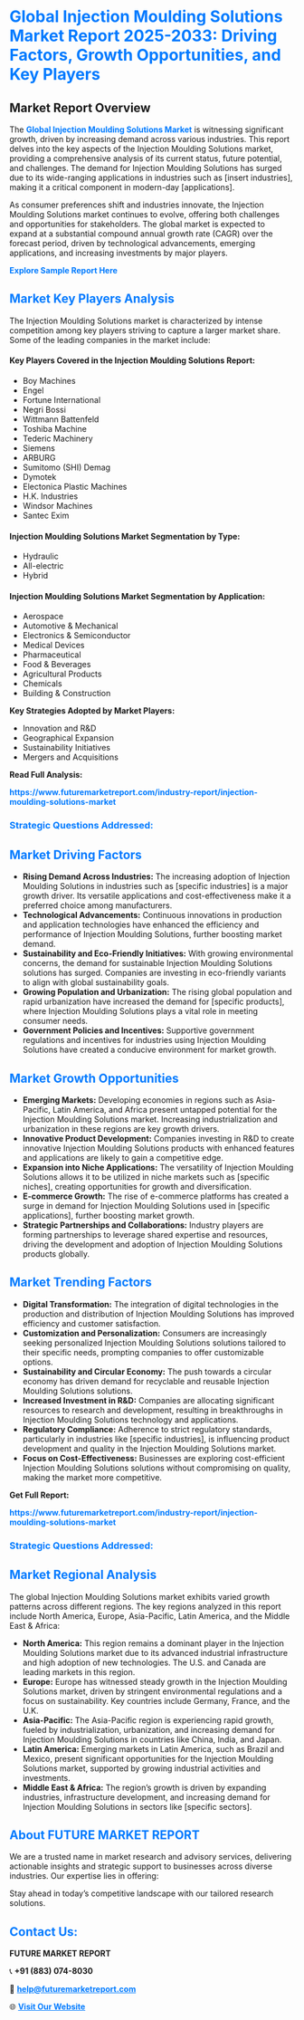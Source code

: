 <h1 style="color: #007BFF;">Global Injection Moulding Solutions Market Report 2025-2033: Driving Factors, Growth Opportunities, and Key Players</h1>

<section id="overview">
<h2>Market Report Overview</h2>
<p>The <a href="https://www.futuremarketreport.com/industry-report/injection-moulding-solutions-market" style="color: #007BFF; text-decoration: none;"><strong>Global Injection Moulding Solutions Market</strong></a> is witnessing significant growth, driven by increasing demand across various industries. This report delves into the key aspects of the Injection Moulding Solutions market, providing a comprehensive analysis of its current status, future potential, and challenges. The demand for Injection Moulding Solutions has surged due to its wide-ranging applications in industries such as [insert industries], making it a critical component in modern-day [applications].</p>
<p>As consumer preferences shift and industries innovate, the Injection Moulding Solutions market continues to evolve, offering both challenges and opportunities for stakeholders. The global market is expected to expand at a substantial compound annual growth rate (CAGR) over the forecast period, driven by technological advancements, emerging applications, and increasing investments by major players.</p>
</section>

<section id="overview">
<p><a href="https://www.futuremarketreport.com/request-sample/reportId=92170" style="color: #007BFF; text-decoration: none;"><strong>Explore Sample Report Here</strong></a></p>
</section>

<section id="key-players">
<h2 style="color: #007BFF;">Market Key Players Analysis</h2>
<p>The Injection Moulding Solutions market is characterized by intense competition among key players striving to capture a larger market share. Some of the leading companies in the market include:</p>
<h4>Key Players Covered in the Injection Moulding Solutions Report:</h4>
<ul><li>Boy Machines</li><li>Engel</li><li>Fortune International</li><li>Negri Bossi</li><li>Wittmann Battenfeld</li><li>Toshiba Machine</li><li>Tederic Machinery</li><li>Siemens</li><li>ARBURG</li><li>Sumitomo (SHI) Demag</li><li>Dymotek</li><li>Electonica Plastic Machines</li><li>H.K. Industries</li><li>Windsor Machines</li><li>Santec Exim</li></ul>
<h4>Injection Moulding Solutions Market Segmentation by Type:</h4>
<ul><li>Hydraulic</li><li>All-electric</li><li>Hybrid</li></ul>

<h4>Injection Moulding Solutions Market Segmentation by Application:</h4>
<ul><li>Aerospace</li><li>Automotive &amp; Mechanical</li><li>Electronics &amp; Semiconductor</li><li>Medical Devices</li><li>Pharmaceutical</li><li>Food &amp; Beverages</li><li>Agricultural Products</li><li>Chemicals</li><li>Building &amp; Construction</li></ul>
<p><strong>Key Strategies Adopted by Market Players:</strong></p>
<ul>
<li>Innovation and R&D</li>
<li>Geographical Expansion</li>
<li>Sustainability Initiatives</li>
<li>Mergers and Acquisitions</li>
</ul>
</section>

<section>
<p><strong>Read Full Analysis: </strong></p><a href="https://www.futuremarketreport.com/industry-report/injection-moulding-solutions-market" style="color: #007BFF; text-decoration: none;"><strong>https://www.futuremarketreport.com/industry-report/injection-moulding-solutions-market</strong></a>
<h3 style="color: #007BFF;">Strategic Questions Addressed:</h3>
</section>

<section id="driving-factors">
<h2 style="color: #007BFF;">Market Driving Factors</h2>
<ul>
<li><strong>Rising Demand Across Industries:</strong> The increasing adoption of Injection Moulding Solutions in industries such as [specific industries] is a major growth driver. Its versatile applications and cost-effectiveness make it a preferred choice among manufacturers.</li>
<li><strong>Technological Advancements:</strong> Continuous innovations in production and application technologies have enhanced the efficiency and performance of Injection Moulding Solutions, further boosting market demand.</li>
<li><strong>Sustainability and Eco-Friendly Initiatives:</strong> With growing environmental concerns, the demand for sustainable Injection Moulding Solutions solutions has surged. Companies are investing in eco-friendly variants to align with global sustainability goals.</li>
<li><strong>Growing Population and Urbanization:</strong> The rising global population and rapid urbanization have increased the demand for [specific products], where Injection Moulding Solutions plays a vital role in meeting consumer needs.</li>
<li><strong>Government Policies and Incentives:</strong> Supportive government regulations and incentives for industries using Injection Moulding Solutions have created a conducive environment for market growth.</li>
</ul>
</section>

<section id="growth-opportunities">
<h2 style="color: #007BFF;">Market Growth Opportunities</h2>
<ul>
<li><strong>Emerging Markets:</strong> Developing economies in regions such as Asia-Pacific, Latin America, and Africa present untapped potential for the Injection Moulding Solutions market. Increasing industrialization and urbanization in these regions are key growth drivers.</li>
<li><strong>Innovative Product Development:</strong> Companies investing in R&D to create innovative Injection Moulding Solutions products with enhanced features and applications are likely to gain a competitive edge.</li>
<li><strong>Expansion into Niche Applications:</strong> The versatility of Injection Moulding Solutions allows it to be utilized in niche markets such as [specific niches], creating opportunities for growth and diversification.</li>
<li><strong>E-commerce Growth:</strong> The rise of e-commerce platforms has created a surge in demand for Injection Moulding Solutions used in [specific applications], further boosting market growth.</li>
<li><strong>Strategic Partnerships and Collaborations:</strong> Industry players are forming partnerships to leverage shared expertise and resources, driving the development and adoption of Injection Moulding Solutions products globally.</li>
</ul>
</section>

<section id="trending-factors">
<h2 style="color: #007BFF;">Market Trending Factors</h2>
<ul>
<li><strong>Digital Transformation:</strong> The integration of digital technologies in the production and distribution of Injection Moulding Solutions has improved efficiency and customer satisfaction.</li>
<li><strong>Customization and Personalization:</strong> Consumers are increasingly seeking personalized Injection Moulding Solutions solutions tailored to their specific needs, prompting companies to offer customizable options.</li>
<li><strong>Sustainability and Circular Economy:</strong> The push towards a circular economy has driven demand for recyclable and reusable Injection Moulding Solutions solutions.</li>
<li><strong>Increased Investment in R&D:</strong> Companies are allocating significant resources to research and development, resulting in breakthroughs in Injection Moulding Solutions technology and applications.</li>
<li><strong>Regulatory Compliance:</strong> Adherence to strict regulatory standards, particularly in industries like [specific industries], is influencing product development and quality in the Injection Moulding Solutions market.</li>
<li><strong>Focus on Cost-Effectiveness:</strong> Businesses are exploring cost-efficient Injection Moulding Solutions solutions without compromising on quality, making the market more competitive.</li>
</ul>
</section>

<section>
<p><strong>Get Full Report: </strong></p><a href="https://www.futuremarketreport.com/industry-report/injection-moulding-solutions-market" style="color: #007BFF; text-decoration: none;"><strong>https://www.futuremarketreport.com/industry-report/injection-moulding-solutions-market</strong></a>
<h3 style="color: #007BFF;">Strategic Questions Addressed:</h3>
</section>


<section id="regional-analysis">
<h2 style="color: #007BFF;">Market Regional Analysis</h2>
<p>The global Injection Moulding Solutions market exhibits varied growth patterns across different regions. The key regions analyzed in this report include North America, Europe, Asia-Pacific, Latin America, and the Middle East & Africa:</p>
<ul>
<li><strong>North America:</strong> This region remains a dominant player in the Injection Moulding Solutions market due to its advanced industrial infrastructure and high adoption of new technologies. The U.S. and Canada are leading markets in this region.</li>
<li><strong>Europe:</strong> Europe has witnessed steady growth in the Injection Moulding Solutions market, driven by stringent environmental regulations and a focus on sustainability. Key countries include Germany, France, and the U.K.</li>
<li><strong>Asia-Pacific:</strong> The Asia-Pacific region is experiencing rapid growth, fueled by industrialization, urbanization, and increasing demand for Injection Moulding Solutions in countries like China, India, and Japan.</li>
<li><strong>Latin America:</strong> Emerging markets in Latin America, such as Brazil and Mexico, present significant opportunities for the Injection Moulding Solutions market, supported by growing industrial activities and investments.</li>
<li><strong>Middle East & Africa:</strong> The region’s growth is driven by expanding industries, infrastructure development, and increasing demand for Injection Moulding Solutions in sectors like [specific sectors].</li>
</ul>
</section>

<footer>
<h2 style="color: #007BFF;">About FUTURE MARKET REPORT</h2>
<p>We are a trusted name in market research and advisory services, delivering actionable insights and strategic support to businesses across diverse industries. Our expertise lies in offering:</p>

<p>Stay ahead in today’s competitive landscape with our tailored research solutions.</p>

<h2 style="color: #007BFF;">Contact Us:</h2>
<p><strong>FUTURE MARKET REPORT</strong></p>
<p>📞 <strong>+91 (883) 074-8030</strong></p>
<p>📧 <strong><a href="mailto:help@futuremarketreport.com" style="color: #007BFF;">help@futuremarketreport.com</a></strong></p>
<p>🌐 <strong><a href="https://www.futuremarketreport.com/" style="color: #007BFF;">Visit Our Website</a></strong></p>
</footer>